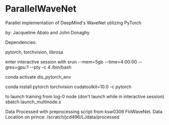 # ParallelWaveNet

Parallel implementation of DeepMind's WaveNet utilizing PyTorch

by: Jacqueline Abalo and John Donaghy

Dependencies:

pytorch, torchvision, librosa

enter interactive session with
srun --mem=5gb --time=4:00:00 --gres=gpu:1 --pty -c 4 /bin/bash

conda activate dis_pytorch_env

conda install pytorch torchvision cudatoolkit=10.0 -c pytorch

to launch training from log-0 node (don't launch while in interactive session)
sbatch launch_multinode.s

Data Processed with preprocessing script from ksw0306 FloWaveNet.
Data Location on prince: /scratch/jcd496/LJdata/processed
